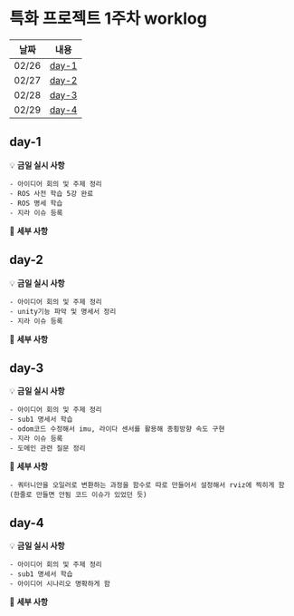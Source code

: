# 특화 프로젝트 1주차 worklog

|날짜|내용|
|:---:|:---:|
|02/26|[day-1](#day-1)|
|02/27|[day-2](#day-2)|
|02/28|[day-3](#day-3)|
|02/29|[day-4](#day-4)|


## day-1

💡 **금일 실시 사항**

    - 아이디어 회의 및 주제 정리
    - ROS 사전 학습 5강 완료
    - ROS 명세 학습
    - 지라 이슈 등록

📜 **세부 사항**

    


## day-2

💡 **금일 실시 사항**

    - 아이디어 회의 및 주제 정리
    - unity기능 파악 및 명세서 정리
    - 지라 이슈 등록

📜 **세부 사항**

## day-3

💡 **금일 실시 사항**

    - 아이디어 회의 및 주제 정리
    - sub1 명세서 학습
    - odom코드 수정해서 imu, 라이다 센서를 활용해 종횡방향 속도 구현
    - 지라 이슈 등록
    - 도메인 관련 질문 정리 

📜 **세부 사항**

    - 쿼터니안을 오일러로 변환하는 과정을 함수로 따로 만들어서 설정해서 rviz에 찍히게 함(한줄로 만들면 안됨 코드 이슈가 있었던 듯)

## day-4

💡 **금일 실시 사항**

    - 아이디어 회의 및 주제 정리
    - sub1 명세서 학습
    - 아이디어 시나리오 명확하게 함

📜 **세부 사항**
